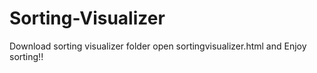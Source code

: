 # Sorting-Visualizer
Download sorting visualizer folder open sortingvisualizer.html and Enjoy sorting!!
